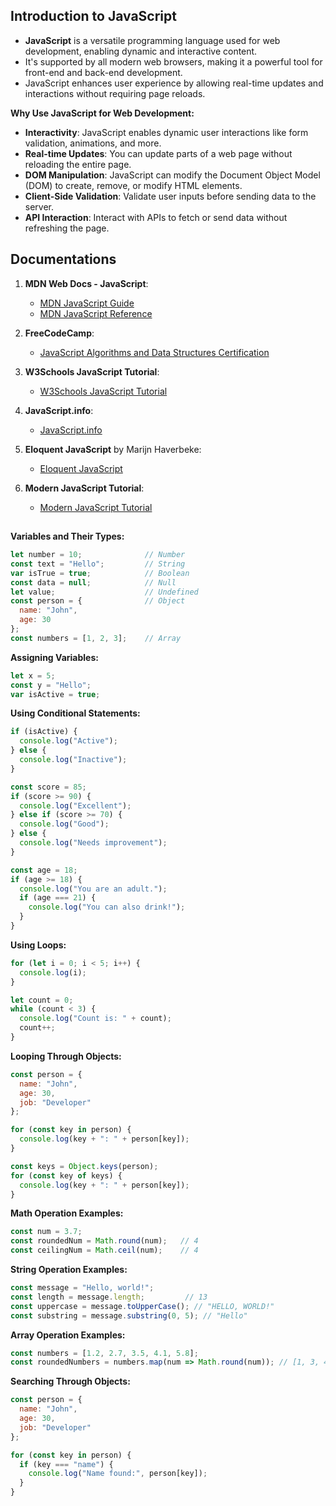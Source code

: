 ## Introduction to JavaScript
- **JavaScript** is a versatile programming language used for web development, enabling dynamic and interactive content.
- It's supported by all modern web browsers, making it a powerful tool for front-end and back-end development.
- JavaScript enhances user experience by allowing real-time updates and interactions without requiring page reloads.

**Why Use JavaScript for Web Development:**
- **Interactivity**: JavaScript enables dynamic user interactions like form validation, animations, and more.
- **Real-time Updates**: You can update parts of a web page without reloading the entire page.
- **DOM Manipulation**: JavaScript can modify the Document Object Model (DOM) to create, remove, or modify HTML elements.
- **Client-Side Validation**: Validate user inputs before sending data to the server.
- **API Interaction**: Interact with APIs to fetch or send data without refreshing the page.

## Documentations

1. **MDN Web Docs - JavaScript**:
   - [MDN JavaScript Guide](https://developer.mozilla.org/en-US/docs/Web/JavaScript/Guide)
   - [MDN JavaScript Reference](https://developer.mozilla.org/en-US/docs/Web/JavaScript/Reference)

2. **FreeCodeCamp**:
   - [JavaScript Algorithms and Data Structures Certification](https://www.freecodecamp.org/learn/javascript-algorithms-and-data-structures/)

3. **W3Schools JavaScript Tutorial**:
   - [W3Schools JavaScript Tutorial](https://www.w3schools.com/js/)

4. **JavaScript.info**:
   - [JavaScript.info](https://javascript.info/)

5. **Eloquent JavaScript** by Marijn Haverbeke:
   - [Eloquent JavaScript](https://eloquentjavascript.net/)

6. **Modern JavaScript Tutorial**:
    - [Modern JavaScript Tutorial](https://javascript.info/)


##

**Variables and Their Types:**
```javascript
let number = 10;              // Number
const text = "Hello";         // String
var isTrue = true;            // Boolean
const data = null;            // Null
let value;                    // Undefined
const person = {              // Object
  name: "John",
  age: 30
};
const numbers = [1, 2, 3];    // Array
```

**Assigning Variables:**
```javascript
let x = 5;
const y = "Hello";
var isActive = true;
```

**Using Conditional Statements:**
```javascript
if (isActive) {
  console.log("Active");
} else {
  console.log("Inactive");
}

const score = 85;
if (score >= 90) {
  console.log("Excellent");
} else if (score >= 70) {
  console.log("Good");
} else {
  console.log("Needs improvement");
}

const age = 18;
if (age >= 18) {
  console.log("You are an adult.");
  if (age === 21) {
    console.log("You can also drink!");
  }
}
```

**Using Loops:**
```javascript
for (let i = 0; i < 5; i++) {
  console.log(i);
}

let count = 0;
while (count < 3) {
  console.log("Count is: " + count);
  count++;
}
```

**Looping Through Objects:**
```javascript
const person = {
  name: "John",
  age: 30,
  job: "Developer"
};

for (const key in person) {
  console.log(key + ": " + person[key]);
}

const keys = Object.keys(person);
for (const key of keys) {
  console.log(key + ": " + person[key]);
}
```

**Math Operation Examples:**
```javascript
const num = 3.7;
const roundedNum = Math.round(num);   // 4
const ceilingNum = Math.ceil(num);    // 4
```

**String Operation Examples:**
```javascript
const message = "Hello, world!";
const length = message.length;         // 13
const uppercase = message.toUpperCase(); // "HELLO, WORLD!"
const substring = message.substring(0, 5); // "Hello"
```

**Array Operation Examples:**
```javascript
const numbers = [1.2, 2.7, 3.5, 4.1, 5.8];
const roundedNumbers = numbers.map(num => Math.round(num)); // [1, 3, 4, 4, 6]
```

**Searching Through Objects:**
```javascript
const person = {
  name: "John",
  age: 30,
  job: "Developer"
};

for (const key in person) {
  if (key === "name") {
    console.log("Name found:", person[key]);
  }
}
```

